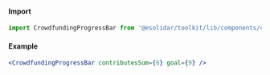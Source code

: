 #### Import

```js static
import CrowdfundingProgressBar from '@esolidar/toolkit/lib/components/crowdfundingProgressBar';
```

#### Example

```jsx
<CrowdfundingProgressBar contributesSum={6} goal={9} />
```
